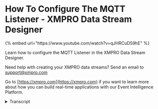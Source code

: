 <h1> How To Configure The MQTT Listener - XMPRO Data Stream Designer </h1>
{% embed url="https://www.youtube.com/watch?v=qJHRCuD59hE" %} 

Learn how to configure the MQTT Listener in the XMPRO Data Stream Designer. 

Need help with creating your XMPRO data streams? Send an email to support@xmpro.com 

Go to [https://xmpro.com](https://xmpro.com) if you want to learn more about how you can build real-time applications with our Event Intelligence Platform.
<details>
<summary>Transcript</summary>when we are going to do here is look at

how to set up and configure the MQTT

less than agent this agent allows you to

listen to or read I deposit to a channel

in MQTT I already have an event printer

setup and configured which will allow us

to look at what the output data looks

like go to the tool box and search for

MQTT you will find it under listeners

click on the agent and drag it to the

canvas connect the output end point of

the mqtt agent to the input end point of

the event printer agent after the

default name has been assigned to the

MQTT agent to rename this agent ik on

the white space and start typing

click somewhere else on the canvas and

click Save

double click on your MQTT ident this is

where you'll be configuring your mkdd

agent

first make sure you using the correct

collection if not select another

collection from the drop-down next I

need to configure my settings for MQTT

start by adding your broker address I'm

going to use a public broker next you

need to add your topic I'm going to use

amputated effects to post the values to

mqtt thus I need to make sure that the

topic that I enter in here corresponds

with what I configured in the amputee

the effects

if you'd like a clean session to be

started make sure this checkbox is

checked next select the format of your

payload which can be either hex or JSON

I'm going to leave it as Jason if your

jason has a nested structure in its

payload make sure this checkbox is

checked if it hasn't necessary we'll

have to specify the name Jason path and

type if it doesn't have a nested

structure you only need to specify the

name and type of your attributes click

on the + to add a new row and as your

attributes

I'm going to add temperature

and vibration each having a data type of

double-click someone's on the phone

click apply and click Save now I want to

run my stream so I enter click on

publish to view the live data click on

live view selecting event printer and

click Save in mqtt effects I have

connected to the test server which is a

public broker now I want to post values

on this channel to mqtt

let the format isn't Jason click on

publish

and that the data came through in the

live you
</details>